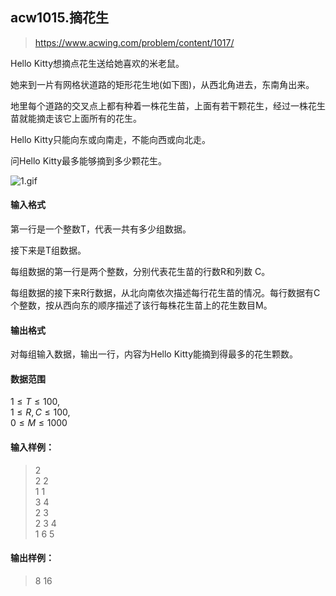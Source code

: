 ## acw1015.摘花生

> https://www.acwing.com/problem/content/1017/

Hello Kitty想摘点花生送给她喜欢的米老鼠。

她来到一片有网格状道路的矩形花生地(如下图)，从西北角进去，东南角出来。

地里每个道路的交叉点上都有种着一株花生苗，上面有若干颗花生，经过一株花生苗就能摘走该它上面所有的花生。

Hello Kitty只能向东或向南走，不能向西或向北走。

问Hello Kitty最多能够摘到多少颗花生。

![1.gif](https://cdn.acwing.com/media/article/image/2019/09/12/19_a8509f26d5-1.gif)

#### 输入格式

第一行是一个整数T，代表一共有多少组数据。

接下来是T组数据。

每组数据的第一行是两个整数，分别代表花生苗的行数R和列数 C。

每组数据的接下来R行数据，从北向南依次描述每行花生苗的情况。每行数据有C个整数，按从西向东的顺序描述了该行每株花生苗上的花生数目M。

#### 输出格式

对每组输入数据，输出一行，内容为Hello Kitty能摘到得最多的花生颗数。

#### 数据范围

$1 \le T \le 100$,  
$1 \le R,C \le 100$,  
$0 \le M \le 1000$

#### 输入样例：

>2 <br>
>2 2 <br>
>1 1 <br>
>3 4 <br>
>2 3 <br>
>2 3 4 <br>
>1 6 5 <br>

#### 输出样例：

> 8
> 16